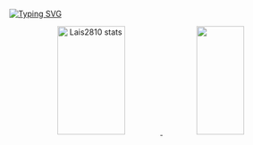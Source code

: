 [![Typing SVG](https://readme-typing-svg.herokuapp.com/?color=6483ea&size=35&center=true&vCenter=true&width=1000&lines=Olá+Mundo!+Eu+Sou+Lais+Fontinele.;Eu+tenho+19+anos.;Eu+Estudo+Analise+e+Desenvolvimento+de+Sistemas.;Seja+Bem+Vindo!+:%29)](https://git.io/typing-svg)


<div align="center">
<a href="https://github.com/Lais2810">
<img width="49%" height="195px" src="https://github-readme-stats.vercel.app/api?username=Lais2810&show_icons=true&count_private=true&hide_border=true&title_color=fffff&icon_color=6483ea&text_color=fffff&bg_color=6483ea" alt="Lais2810 stats" /> 
  <img width="41%" height="195px" src="https://github-readme-stats.vercel.app/api/top-langs/?username=Lais2810&layout=compact&hide_border=true&title_color=6483ea&text_color=ea8364&bg_color=0d1117" />
</div>
